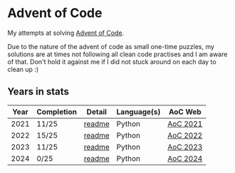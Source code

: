 # Advent of Code

My attempts at solving [Advent of Code](https://adventofcode.com).

Due to the nature of the advent of code as small one-time puzzles, my solutions are at times not following all clean code practises and I am aware of that. Don't hold it against me if I did not stuck around on each day to clean up :)

## Years in stats

| Year | Completion | Detail                        | Language(s) | AoC Web                                   |
|------|------------|-------------------------------|-------------|-------------------------------------------|
| 2021 | 11/25      | [readme](/year2021/README.md) | Python      | [AoC 2021](https://adventofcode.com/2021) |
| 2022 | 15/25      | [readme](/year2022/README.md) | Python      | [AoC 2022](https://adventofcode.com/2022) |
| 2023 | 11/25      | [readme](/year2023/README.md) | Python      | [AoC 2023](https://adventofcode.com/2023) |
| 2024 | 0/25       | [readme](/year2024/README.md) | Python      | [AoC 2024](https://adventofcode.com/2024) |
